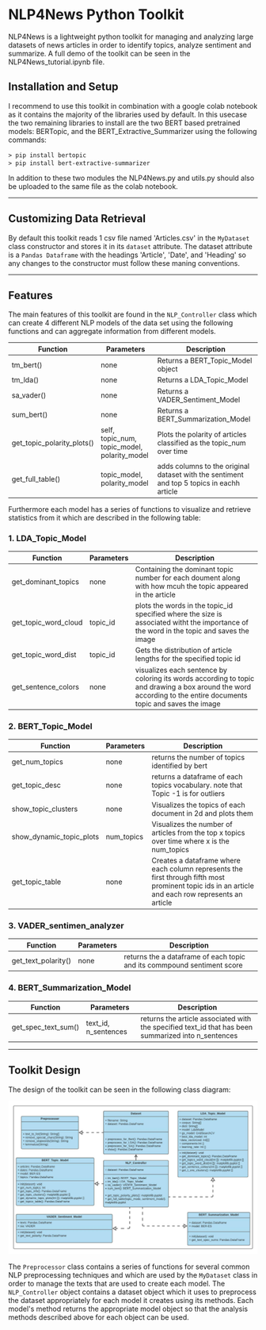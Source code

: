 # **NLP4News Python Toolkit**
NLP4News is a lightweight python toolkit for managing and analyzing large datasets of news articles in order to identify topics, analyze sentiment and summarize. A full demo of the toolkit can be seen in the NLP4News_tutorial.ipynb file. 

## **Installation and Setup**

I recommend to use this toolkit in combination with a google colab notebook as it contains the majority of the libraries used by default. In this usecase the two remaining libraries to install are the two BERT based pretrained models: BERTopic, and the BERT_Extractive_Summarizer using the following commands:

```
> pip install bertopic
> pip install bert-extractive-summarizer
```
In addition to these two modules the NLP4News.py and utils.py should also be uploaded to the same file as the colab notebook.

---

## **Customizing Data Retrieval**
By default this toolkit reads 1 csv file named 'Articles.csv' in the ```MyDataset``` class constructor and stores it in its ```dataset``` attribute. The dataset attribute is a ```Pandas Dataframe``` with the headings 'Article', 'Date', and 'Heading' so any changes to the constructor must follow these maning conventions.

---

## **Features**
The main features of this toolkit are found in the ```NLP_Controller``` class which can create 4 different NLP models of the data set using the following functions and can aggregate information from different models.

| Function | Parameters | Description |
| ----------- | ----------- | ----------- |
| tm_bert() | none | Returns a BERT_Topic_Model object |
| tm_lda() | none | Returns a LDA_Topic_Model |
| sa_vader() | none | Returns a VADER_Sentiment_Model |
| sum_bert() | none | Returns a BERT_Summarization_Model |
| get_topic_polarity_plots() | self, topic_num, topic_model, polarity_model | Plots the polarity of articles classified as the topic_num over time |
| get_full_table() | topic_model, polarity_model | adds columns to the original dataset with the sentiment and top 5 topics in eachh article |  

Furthermore each model has a series of functions to visualize and retrieve statistics from it which are described in the following table:

### **1. LDA_Topic_Model**
| Function | Parameters | Description |
| ------- | -------- | ------ |
| get_dominant_topics | none | Containing the dominant topic number for each doument along with how mcuh the topic appeared in the article |
| get_topic_word_cloud | topic_id | plots the words in the topic_id specified where the size is associated witht the importance of the word in the topic and saves the image |
| get_topic_word_dist | topic_id | Gets the distribution of article lengths for the specified topic id |
| get_sentence_colors | none | visualizes each sentence by coloring its words according to topic and drawing a box around the word according to the entire documents topic and saves the image|

### **2. BERT_Topic_Model**
| Function | Parameters | Description |
| ------- | -------- | ------ |
| get_num_topics | none | returns the number of topics identified by bert |
| get_topic_desc | none | returns a dataframe of each topics vocabulary. note that Topic -1 is for outliers |
| show_topic_clusters | none | Visualizes the topics of each document in 2d and plots them |
| show_dynamic_topic_plots | num_topics | Visualizes the number of articles from the top x topics over time where x is the num_topics |
| get_topic_table | none | Creates a dataframe where each column represents the first through fifth most prominent topic ids in an article and each row represents an article |

### **3. VADER_sentimen_analyzer**
| Function | Parameters | Description |
| ------- | -------- | ------ |
| get_text_polarity() | none | returns the a dataframe of each topic and its commpound sentiment score |

### **4. BERT_Summarization_Model**
| Function | Parameters | Description |
| ------- | -------- | ------ |
| get_spec_text_sum() | text_id, n_sentences | returns the article associated with the specified text_id that has been summarized into n_sentences  |

---

## **Toolkit Design**
The design of the toolkit can be seen in the following class diagram:

![Class Diagram for NLP4News](class_diagram.jpeg)

The ```Preprocessor``` class contains a series of functions for several common NLP preprocessing techniques and which are used by the ```MyDataset``` class in order to manage the texts that are used to create each model. The ```NLP_Controller``` object contains a dataset object which it uses to preprocess the dataset appropriately for each model it creates using its methods. Each model's method returns the appropriate model object so that the analysis methods described above for each object can be used.

